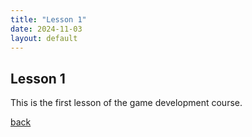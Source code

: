 ```yaml
---
title: "Lesson 1"
date: 2024-11-03
layout: default
---
```


## Lesson 1

This is the first lesson of the game development course.

[back](../_posts/2024-11-03-Games104笔记.md)
